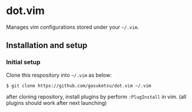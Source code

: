 # dot.vim

Manages vim configurations stored under your `~/.vim`.

## Installation and setup

### Initial setup

Clone this respository into `~/.vim` as below:

```
$ git clone https://github.com/gasuketsu/dot.vim ~/.vim
```

after cloning repository, install plugins by perform `:PlugInstall` in vim.
(all plugins should work after next launching)

